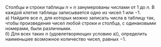 Столбцы и строки таблицы $n\times n$ занумерованы числами от $1$ до $n$. В каждой клетке таблицы записывается одно из чисел $1$ или $-1$.
<br>
а) Найдите все $n$, для которых можно записать числа в таблицу так, чтобы произведения чисел любой строки и столбца, с одинаковыми номерами, были различными.
<br>
б) Для всех таких $n$ (удовлетворяющих условию а)), определить наименьшее возможное количество чисел, равных $-1$.